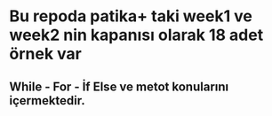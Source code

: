 # Bu repoda patika+ taki week1 ve week2 nin kapanısı olarak 18 adet örnek var
## While - For - İf Else ve metot konularını içermektedir.
